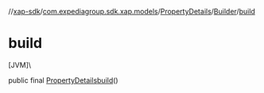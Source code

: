 //[xap-sdk](../../../../index.md)/[com.expediagroup.sdk.xap.models](../../index.md)/[PropertyDetails](../index.md)/[Builder](index.md)/[build](build.md)

# build

[JVM]\

public final [PropertyDetails](../index.md)[build](build.md)()
